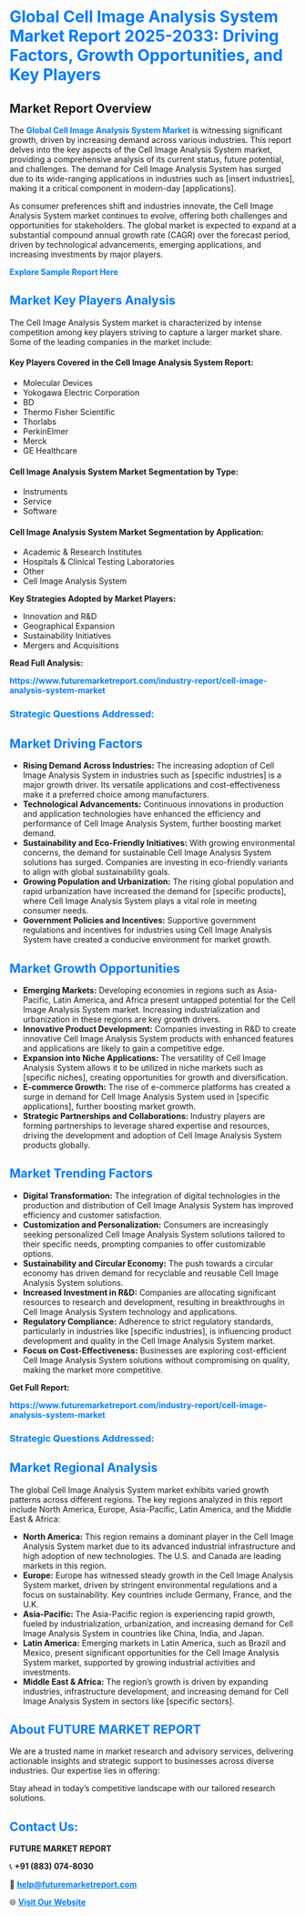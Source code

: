 <h1 style="color: #007BFF;">Global Cell Image Analysis System Market Report 2025-2033: Driving Factors, Growth Opportunities, and Key Players</h1>

<section id="overview">
<h2>Market Report Overview</h2>
<p>The <a href="https://www.futuremarketreport.com/industry-report/cell-image-analysis-system-market" style="color: #007BFF; text-decoration: none;"><strong>Global Cell Image Analysis System Market</strong></a> is witnessing significant growth, driven by increasing demand across various industries. This report delves into the key aspects of the Cell Image Analysis System market, providing a comprehensive analysis of its current status, future potential, and challenges. The demand for Cell Image Analysis System has surged due to its wide-ranging applications in industries such as [insert industries], making it a critical component in modern-day [applications].</p>
<p>As consumer preferences shift and industries innovate, the Cell Image Analysis System market continues to evolve, offering both challenges and opportunities for stakeholders. The global market is expected to expand at a substantial compound annual growth rate (CAGR) over the forecast period, driven by technological advancements, emerging applications, and increasing investments by major players.</p>
</section>

<section id="overview">
<p><a href="https://www.futuremarketreport.com/request-sample/reportId=110852" style="color: #007BFF; text-decoration: none;"><strong>Explore Sample Report Here</strong></a></p>
</section>

<section id="key-players">
<h2 style="color: #007BFF;">Market Key Players Analysis</h2>
<p>The Cell Image Analysis System market is characterized by intense competition among key players striving to capture a larger market share. Some of the leading companies in the market include:</p>
<h4>Key Players Covered in the Cell Image Analysis System Report:</h4>
<ul><li>Molecular Devices</li><li>Yokogawa Electric Corporation</li><li>BD</li><li>Thermo Fisher Scientific</li><li>Thorlabs</li><li>PerkinElmer</li><li>Merck</li><li>GE Healthcare</li></ul>
<h4>Cell Image Analysis System Market Segmentation by Type:</h4>
<ul><li>Instruments</li><li>Service</li><li>Software</li></ul>

<h4>Cell Image Analysis System Market Segmentation by Application:</h4>
<ul><li>Academic &amp; Research Institutes</li><li>Hospitals &amp; Clinical Testing Laboratories</li><li>Other</li><li>Cell Image Analysis System</li></ul>
<p><strong>Key Strategies Adopted by Market Players:</strong></p>
<ul>
<li>Innovation and R&D</li>
<li>Geographical Expansion</li>
<li>Sustainability Initiatives</li>
<li>Mergers and Acquisitions</li>
</ul>
</section>

<section>
<p><strong>Read Full Analysis: </strong></p><a href="https://www.futuremarketreport.com/industry-report/cell-image-analysis-system-market" style="color: #007BFF; text-decoration: none;"><strong>https://www.futuremarketreport.com/industry-report/cell-image-analysis-system-market</strong></a>
<h3 style="color: #007BFF;">Strategic Questions Addressed:</h3>
</section>

<section id="driving-factors">
<h2 style="color: #007BFF;">Market Driving Factors</h2>
<ul>
<li><strong>Rising Demand Across Industries:</strong> The increasing adoption of Cell Image Analysis System in industries such as [specific industries] is a major growth driver. Its versatile applications and cost-effectiveness make it a preferred choice among manufacturers.</li>
<li><strong>Technological Advancements:</strong> Continuous innovations in production and application technologies have enhanced the efficiency and performance of Cell Image Analysis System, further boosting market demand.</li>
<li><strong>Sustainability and Eco-Friendly Initiatives:</strong> With growing environmental concerns, the demand for sustainable Cell Image Analysis System solutions has surged. Companies are investing in eco-friendly variants to align with global sustainability goals.</li>
<li><strong>Growing Population and Urbanization:</strong> The rising global population and rapid urbanization have increased the demand for [specific products], where Cell Image Analysis System plays a vital role in meeting consumer needs.</li>
<li><strong>Government Policies and Incentives:</strong> Supportive government regulations and incentives for industries using Cell Image Analysis System have created a conducive environment for market growth.</li>
</ul>
</section>

<section id="growth-opportunities">
<h2 style="color: #007BFF;">Market Growth Opportunities</h2>
<ul>
<li><strong>Emerging Markets:</strong> Developing economies in regions such as Asia-Pacific, Latin America, and Africa present untapped potential for the Cell Image Analysis System market. Increasing industrialization and urbanization in these regions are key growth drivers.</li>
<li><strong>Innovative Product Development:</strong> Companies investing in R&D to create innovative Cell Image Analysis System products with enhanced features and applications are likely to gain a competitive edge.</li>
<li><strong>Expansion into Niche Applications:</strong> The versatility of Cell Image Analysis System allows it to be utilized in niche markets such as [specific niches], creating opportunities for growth and diversification.</li>
<li><strong>E-commerce Growth:</strong> The rise of e-commerce platforms has created a surge in demand for Cell Image Analysis System used in [specific applications], further boosting market growth.</li>
<li><strong>Strategic Partnerships and Collaborations:</strong> Industry players are forming partnerships to leverage shared expertise and resources, driving the development and adoption of Cell Image Analysis System products globally.</li>
</ul>
</section>

<section id="trending-factors">
<h2 style="color: #007BFF;">Market Trending Factors</h2>
<ul>
<li><strong>Digital Transformation:</strong> The integration of digital technologies in the production and distribution of Cell Image Analysis System has improved efficiency and customer satisfaction.</li>
<li><strong>Customization and Personalization:</strong> Consumers are increasingly seeking personalized Cell Image Analysis System solutions tailored to their specific needs, prompting companies to offer customizable options.</li>
<li><strong>Sustainability and Circular Economy:</strong> The push towards a circular economy has driven demand for recyclable and reusable Cell Image Analysis System solutions.</li>
<li><strong>Increased Investment in R&D:</strong> Companies are allocating significant resources to research and development, resulting in breakthroughs in Cell Image Analysis System technology and applications.</li>
<li><strong>Regulatory Compliance:</strong> Adherence to strict regulatory standards, particularly in industries like [specific industries], is influencing product development and quality in the Cell Image Analysis System market.</li>
<li><strong>Focus on Cost-Effectiveness:</strong> Businesses are exploring cost-efficient Cell Image Analysis System solutions without compromising on quality, making the market more competitive.</li>
</ul>
</section>

<section>
<p><strong>Get Full Report: </strong></p><a href="https://www.futuremarketreport.com/industry-report/cell-image-analysis-system-market" style="color: #007BFF; text-decoration: none;"><strong>https://www.futuremarketreport.com/industry-report/cell-image-analysis-system-market</strong></a>
<h3 style="color: #007BFF;">Strategic Questions Addressed:</h3>
</section>


<section id="regional-analysis">
<h2 style="color: #007BFF;">Market Regional Analysis</h2>
<p>The global Cell Image Analysis System market exhibits varied growth patterns across different regions. The key regions analyzed in this report include North America, Europe, Asia-Pacific, Latin America, and the Middle East & Africa:</p>
<ul>
<li><strong>North America:</strong> This region remains a dominant player in the Cell Image Analysis System market due to its advanced industrial infrastructure and high adoption of new technologies. The U.S. and Canada are leading markets in this region.</li>
<li><strong>Europe:</strong> Europe has witnessed steady growth in the Cell Image Analysis System market, driven by stringent environmental regulations and a focus on sustainability. Key countries include Germany, France, and the U.K.</li>
<li><strong>Asia-Pacific:</strong> The Asia-Pacific region is experiencing rapid growth, fueled by industrialization, urbanization, and increasing demand for Cell Image Analysis System in countries like China, India, and Japan.</li>
<li><strong>Latin America:</strong> Emerging markets in Latin America, such as Brazil and Mexico, present significant opportunities for the Cell Image Analysis System market, supported by growing industrial activities and investments.</li>
<li><strong>Middle East & Africa:</strong> The region’s growth is driven by expanding industries, infrastructure development, and increasing demand for Cell Image Analysis System in sectors like [specific sectors].</li>
</ul>
</section>

<footer>
<h2 style="color: #007BFF;">About FUTURE MARKET REPORT</h2>
<p>We are a trusted name in market research and advisory services, delivering actionable insights and strategic support to businesses across diverse industries. Our expertise lies in offering:</p>

<p>Stay ahead in today’s competitive landscape with our tailored research solutions.</p>

<h2 style="color: #007BFF;">Contact Us:</h2>
<p><strong>FUTURE MARKET REPORT</strong></p>
<p>📞 <strong>+91 (883) 074-8030</strong></p>
<p>📧 <strong><a href="mailto:help@futuremarketreport.com" style="color: #007BFF;">help@futuremarketreport.com</a></strong></p>
<p>🌐 <strong><a href="https://www.futuremarketreport.com/" style="color: #007BFF;">Visit Our Website</a></strong></p>
</footer>